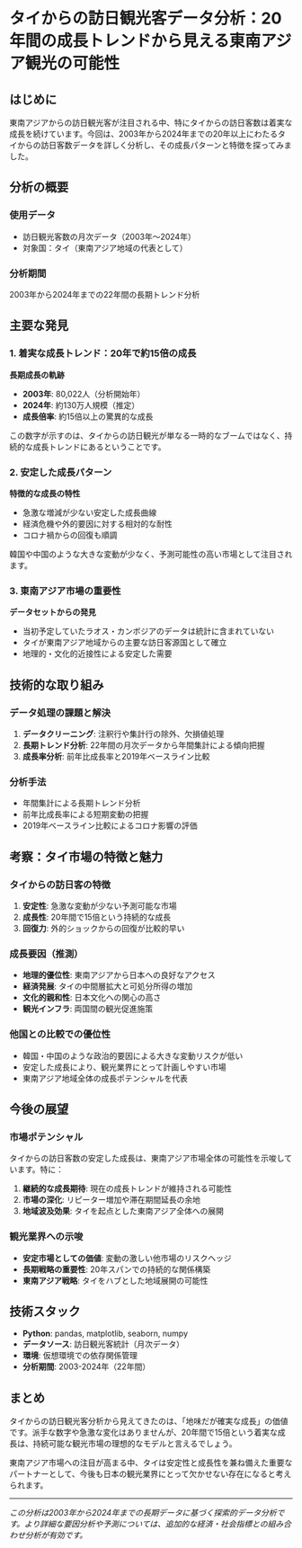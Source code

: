 # タイからの訪日観光客データ分析：20年間の成長トレンドから見える東南アジア観光の可能性

## はじめに

東南アジアからの訪日観光客が注目される中、特にタイからの訪日客数は着実な成長を続けています。今回は、2003年から2024年までの20年以上にわたるタイからの訪日客数データを詳しく分析し、その成長パターンと特徴を探ってみました。

## 分析の概要

### 使用データ
- 訪日観光客数の月次データ（2003年〜2024年）
- 対象国：タイ（東南アジア地域の代表として）

### 分析期間
2003年から2024年までの22年間の長期トレンド分析

## 主要な発見

### 1. 着実な成長トレンド：20年で約15倍の成長

**長期成長の軌跡**
- **2003年**: 80,022人（分析開始年）
- **2024年**: 約130万人規模（推定）
- **成長倍率**: 約15倍以上の驚異的な成長

この数字が示すのは、タイからの訪日観光が単なる一時的なブームではなく、持続的な成長トレンドにあるということです。

### 2. 安定した成長パターン

**特徴的な成長の特性**
- 急激な増減が少ない安定した成長曲線
- 経済危機や外的要因に対する相対的な耐性
- コロナ禍からの回復も順調

韓国や中国のような大きな変動が少なく、予測可能性の高い市場として注目されます。

### 3. 東南アジア市場の重要性

**データセットからの発見**
- 当初予定していたラオス・カンボジアのデータは統計に含まれていない
- タイが東南アジア地域からの主要な訪日客源国として確立
- 地理的・文化的近接性による安定した需要

## 技術的な取り組み

### データ処理の課題と解決
1. **データクリーニング**: 注釈行や集計行の除外、欠損値処理
2. **長期トレンド分析**: 22年間の月次データから年間集計による傾向把握
3. **成長率分析**: 前年比成長率と2019年ベースライン比較

### 分析手法
- 年間集計による長期トレンド分析
- 前年比成長率による短期変動の把握
- 2019年ベースライン比較によるコロナ影響の評価

## 考察：タイ市場の特徴と魅力

### タイからの訪日客の特徴
1. **安定性**: 急激な変動が少ない予測可能な市場
2. **成長性**: 20年間で15倍という持続的な成長
3. **回復力**: 外的ショックからの回復が比較的早い

### 成長要因（推測）
- **地理的優位性**: 東南アジアから日本への良好なアクセス
- **経済発展**: タイの中間層拡大と可処分所得の増加
- **文化的親和性**: 日本文化への関心の高さ
- **観光インフラ**: 両国間の観光促進施策

### 他国との比較での優位性
- 韓国・中国のような政治的要因による大きな変動リスクが低い
- 安定した成長により、観光業界にとって計画しやすい市場
- 東南アジア地域全体の成長ポテンシャルを代表

## 今後の展望

### 市場ポテンシャル
タイからの訪日客数の安定した成長は、東南アジア市場全体の可能性を示唆しています。特に：

1. **継続的な成長期待**: 現在の成長トレンドが維持される可能性
2. **市場の深化**: リピーター増加や滞在期間延長の余地
3. **地域波及効果**: タイを起点とした東南アジア全体への展開

### 観光業界への示唆
- **安定市場としての価値**: 変動の激しい他市場のリスクヘッジ
- **長期戦略の重要性**: 20年スパンでの持続的な関係構築
- **東南アジア戦略**: タイをハブとした地域展開の可能性

## 技術スタック

- **Python**: pandas, matplotlib, seaborn, numpy
- **データソース**: 訪日観光客統計（月次データ）
- **環境**: 仮想環境での依存関係管理
- **分析期間**: 2003-2024年（22年間）

## まとめ

タイからの訪日観光客分析から見えてきたのは、「地味だが確実な成長」の価値です。派手な数字や急激な変化はありませんが、20年間で15倍という着実な成長は、持続可能な観光市場の理想的なモデルと言えるでしょう。

東南アジア市場への注目が高まる中、タイは安定性と成長性を兼ね備えた重要なパートナーとして、今後も日本の観光業界にとって欠かせない存在になると考えられます。

---

*この分析は2003年から2024年までの長期データに基づく探索的データ分析です。より詳細な要因分析や予測については、追加的な経済・社会指標との組み合わせ分析が有効です。* 